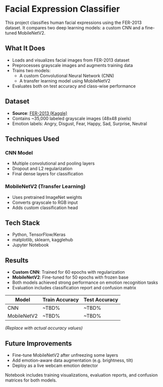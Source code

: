 # Facial Expression Classifier

This project classifies human facial expressions using the FER-2013 dataset. It compares two deep learning models: a custom CNN and a fine-tuned MobileNetV2.

## What It Does
- Loads and visualizes facial images from FER-2013 dataset
- Preprocesses grayscale images and augments training data
- Trains two models:
  - A custom Convolutional Neural Network (CNN)
  - A transfer learning model using MobileNetV2
- Evaluates both on test accuracy and class-wise performance

## Dataset
- **Source**: [FER-2013 (Kaggle)](https://www.kaggle.com/datasets/msambare/fer2013)
- Contains ~35,000 labeled grayscale images (48x48 pixels)
- Emotion labels: Angry, Disgust, Fear, Happy, Sad, Surprise, Neutral

## Techniques Used
### CNN Model
- Multiple convolutional and pooling layers
- Dropout and L2 regularization
- Final dense layers for classification

### MobileNetV2 (Transfer Learning)
- Uses pretrained ImageNet weights
- Converts grayscale to RGB input
- Adds custom classification head

## Tech Stack
- Python, TensorFlow/Keras
- matplotlib, sklearn, kagglehub
- Jupyter Notebook

## Results
- **Custom CNN**: Trained for 60 epochs with regularization
- **MobileNetV2**: Fine-tuned for 50 epochs with frozen base
- Both models achieved strong performance on emotion recognition tasks
- Evaluation includes classification report and confusion matrix

| Model         | Train Accuracy | Test Accuracy |
|---------------|----------------|---------------|
| CNN           | ~TBD%           | ~TBD%          |
| MobileNetV2   | ~TBD%           | ~TBD%          |

*(Replace with actual accuracy values)*

## Future Improvements

- Fine-tune MobileNetV2 after unfreezing some layers
- Add emotion-aware data augmentation (e.g. brightness, tilt)
- Deploy as a live webcam emotion detector

Notebook includes training visualizations, evaluation reports, and confusion matrices for both models.
